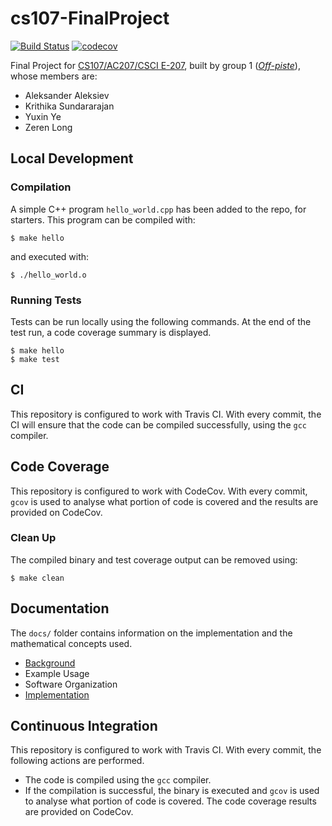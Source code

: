 # cs107-FinalProject

[![Build Status](https://travis-ci.com/CS107-off-piste/cs107-FinalProject.svg?token=EpqTjCxd7qmi2ut6nRKz&branch=master)](https://travis-ci.com/CS107-off-piste/cs107-FinalProject)
[![codecov](https://codecov.io/gh/CS107-off-piste/cs107-FinalProject/branch/master/graph/badge.svg?token=ROWLO2X8Z5)](https://codecov.io/gh/CS107-off-piste/cs107-FinalProject/branch/master/)

Final Project for [CS107/AC207/CSCI E-207](https://harvard-iacs.github.io/2020-CS107/), built by group 1 ([*Off-piste*](https://en.wikipedia.org/wiki/Backcountry_skiing)), whose members are:

* Aleksander Aleksiev
* Krithika Sundararajan
* Yuxin Ye
* Zeren Long

## Local Development

### Compilation

A simple C++ program `hello_world.cpp` has been added to the repo, for starters. This program can be compiled with:
```
$ make hello
```
and executed with:
```
$ ./hello_world.o
```

### Running Tests

Tests can be run locally using the following commands. At the end of the test run, a code coverage summary is displayed.

```
$ make hello
$ make test
```

## CI

This repository is configured to work with Travis CI. With every commit, the CI will ensure that the code can be compiled successfully, using the `gcc` compiler.

## Code Coverage

This repository is configured to work with CodeCov. With every commit, `gcov` is used to analyse what portion of code is covered and the results are provided on CodeCov.
### Clean Up

The compiled binary and test coverage output can be removed using:
```
$ make clean
```

## Documentation

The `docs/` folder contains information on the implementation and the mathematical concepts used.
* [Background](./docs/BACKGROUND.md)
* Example Usage
* Software Organization
* [Implementation](./docs/IMPLEMENTATION.md)

## Continuous Integration

This repository is configured to work with Travis CI. With every commit, the following actions are performed.
* The code is compiled using the `gcc` compiler.
* If the compilation is successful, the binary is executed and `gcov` is used to analyse what portion of code is covered. The code coverage results are provided on CodeCov.
